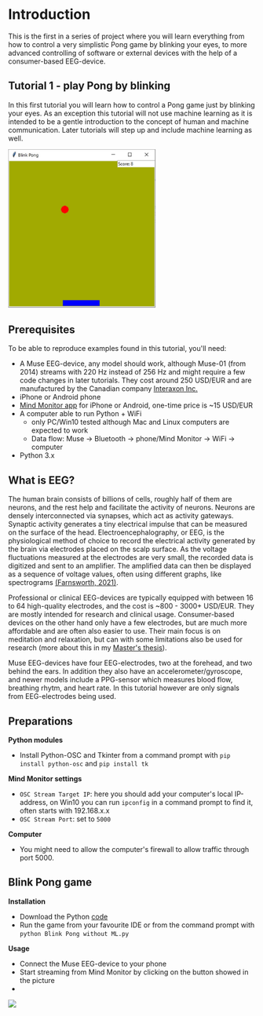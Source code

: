 

# Introduction
This is the first in a series of project where you will learn everything from how to control a very simplistic Pong game by blinking your eyes, to more advanced controlling of software or external devices with the help of a consumer-based EEG-device.

## Tutorial 1 - play Pong by blinking
In this first tutorial you will learn how to control a Pong game just by blinking your eyes. As an exception this tutorial will not use machine learning as it is intended to be a gentle introduction to the concept of human and machine communication. Later tutorials will step up and include machine learning as well.

<img src="./Images/Blink_Pong.jpg" width="300">

## Prerequisites
To be able to reproduce examples found in this tutorial, you'll need:
 - A Muse EEG-device, any model should work, although Muse-01 (from 2014) streams with 220 Hz instead of 256 Hz and might require a few code changes in later tutorials. They cost around 250 USD/EUR and are manufactured by the Canadian company [Interaxon Inc.](https://choosemuse.com/) 
 -  iPhone or Android phone
 - [Mind Monitor app](https://mind-monitor.com/) for iPhone or Android, one-time price is ~15 USD/EUR
 - A computer able to run Python + WiFi
	 - only PC/Win10 tested although Mac and Linux computers are expected to work
	 - Data flow: Muse -> Bluetooth -> phone/Mind Monitor -> WiFi -> computer
 - Python 3.x
## What is EEG?
The human brain consists of billions of cells, roughly half of them are neurons, and the rest help and facilitate the activity of neurons. Neurons are densely interconnected via synapses, which act as activity gateways. Synaptic activity generates a tiny electrical impulse that can be measured on the surface of the head. 
Electroencephalography, or EEG, is the physiological method of choice to record the electrical activity generated by the brain via electrodes placed on the scalp surface. As the voltage fluctuations measured at the electrodes are very small, the recorded data is digitized and sent to an amplifier. The amplified data can then be displayed as a sequence of voltage values, often using different graphs, like spectrograms [(Farnsworth, 2021)](https://imotions.com/blog/what-is-eeg/).

Professional or clinical EEG-devices are typically equipped with between 16 to 64 high-quality electrodes, and the cost is ~800 - 3000+ USD/EUR. They are mostly intended for research and clinical usage. Consumer-based devices on the other hand only have a few electrodes, but are much more affordable and are often also easier to use. Their main focus is on meditation and relaxation, but can with some limitations also be used for research (more about this in my [Master's thesis](https://urn.fi/URN:NBN:fi:amk-2022090219806)). 

Muse EEG-devices have four EEG-electrodes, two at the forehead, and two behind the ears. In addition they also have an accelerometer/gyroscope, and newer models include a PPG-sensor which  measures blood flow, breathing rhytm, and heart rate. In this tutorial however are  only signals from EEG-electrodes being used.
## Preparations
**Python modules**

 - Install Python-OSC and Tkinter from a command prompt with 
```pip install python-osc``` and `pip install tk`

**Mind Monitor settings**

 - `OSC Stream Target IP`: here you should add your computer's local IP-address, on Win10 you can run `ipconfig` in a command prompt to find it, often starts with 192.168.x.x
 - `OSC Stream Port`: set to `5000`

**Computer**

 - You might need to allow the computer's firewall to allow traffic through port 5000.

## Blink Pong game
**Installation**

 - Download the Python [code](https://github.com/baljo/Muse-EEG/blob/main/Blink%20Pong%20without%20ML.py)
 - Run the game from your favourite IDE or from the command prompt with `python Blink Pong without ML.py`

**Usage**

 - Connect the Muse EEG-device to your phone
 - Start streaming from Mind Monitor by clicking on the button showed in the picture
 - 

<img src="./Images/MindMonitor_stream.jpg" width="300">
